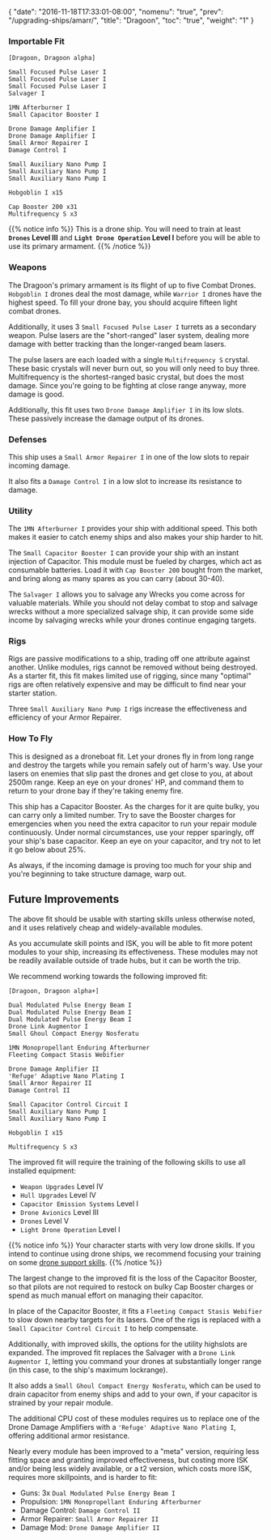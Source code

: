 {
  "date": "2016-11-18T17:33:01-08:00",
  "nomenu": "true",
  "prev": "/upgrading-ships/amarr/",
  "title": "Dragoon",
  "toc": "true",
  "weight": "1"
}

### Importable Fit
    [Dragoon, Dragoon alpha]

    Small Focused Pulse Laser I
    Small Focused Pulse Laser I
    Small Focused Pulse Laser I
    Salvager I

    1MN Afterburner I
    Small Capacitor Booster I

    Drone Damage Amplifier I
    Drone Damage Amplifier I
    Small Armor Repairer I
    Damage Control I

    Small Auxiliary Nano Pump I
    Small Auxiliary Nano Pump I
    Small Auxiliary Nano Pump I

    Hobgoblin I x15

    Cap Booster 200 x31
    Multifrequency S x3


{{% notice info %}}
This is a drone ship.  You will need to train at least **`Drones` Level III**
and **`Light Drone Operation` Level I** before you will be able to use its primary armament.
{{% /notice %}}

### Weapons

The Dragoon's primary armament is its flight of up to five Combat Drones.
`Hobgoblin I` drones deal the most damage, while `Warrior I` drones have the highest speed.
To fill your drone bay, you should acquire fifteen light combat drones.

Additionally, it uses 3 `Small Focused Pulse Laser I` turrets as a secondary weapon.
Pulse lasers are the "short-ranged" laser system, dealing more damage with better tracking
than the longer-ranged beam lasers.

The pulse lasers are each loaded with a single `Multifrequency S` crystal.
These basic crystals will never burn out, so you will only need to buy three.
Multifrequency is the shortest-ranged basic crystal, but does the most damage.
Since you're going to be fighting at close range anyway, more damage is good.

Additionally, this fit uses two `Drone Damage Amplifier I` in its low slots.
These passively increase the damage output of its drones.

### Defenses

This ship uses a `Small Armor Repairer I` in one of the low slots to repair incoming damage.

It also fits a `Damage Control I` in a low slot to increase its resistance to damage.

### Utility

The `1MN Afterburner I` provides your ship with additional speed. This both makes it easier to
catch enemy ships and also makes your ship harder to hit.

The `Small Capacitor Booster I` can provide your ship with an instant injection of Capacitor.
This module must be fueled by charges, which act as consumable batteries.  Load it with 
`Cap Booster 200` bought from the market, and bring along as many spares as you can carry (about 30-40).

The `Salvager I` allows you to salvage any Wrecks you come across for valuable materials.
While you should not delay combat to stop and salvage wrecks without a more specialized salvage ship,
it can provide some side income by salvaging wrecks while your drones continue engaging targets.

### Rigs

Rigs are passive modifications to a ship, trading off one attribute against another.
Unlike modules, rigs cannot be removed without being destroyed. 
As a starter fit, this fit makes limited use of rigging, since many "optimal" rigs
are often relatively expensive and may be difficult to find near your starter station.

Three `Small Auxiliary Nano Pump I` rigs increase the effectiveness and efficiency of your Armor Repairer.

### How To Fly

This is designed as a droneboat fit.  Let your drones fly in from long range and destroy
the targets while you remain safely out of harm's way.  Use your lasers on enemies
that slip past the drones and get close to you, at about 2500m range.  Keep an eye on your drones' HP,
and command them to return to your drone bay if they're taking enemy fire.

This ship has a Capacitor Booster.  As the charges for it are quite bulky,
you can carry only a limited number.  Try to save the Booster charges for emergencies
when you need the extra capacitor to run your repair module continuously. 
Under normal circumstances, use your repper sparingly, off your ship's base capacitor.
Keep an eye on your capacitor, and try not to let it go below about 25%.

As always, if the incoming damage is proving too much for your ship
and you're beginning to take structure damage, warp out.

## Future Improvements

The above fit should be usable with starting skills unless otherwise noted,
and it uses relatively cheap and widely-available modules.  

As you accumulate skill points and ISK, you will be able to fit more potent
modules to your ship, increasing its effectiveness.  These modules may not be
readily available outside of trade hubs, but it can be worth the trip.

We recommend working towards the following improved fit:

    [Dragoon, Dragoon alpha+]

    Dual Modulated Pulse Energy Beam I
    Dual Modulated Pulse Energy Beam I
    Dual Modulated Pulse Energy Beam I
    Drone Link Augmentor I
    Small Ghoul Compact Energy Nosferatu

    1MN Monopropellant Enduring Afterburner
    Fleeting Compact Stasis Webifier

    Drone Damage Amplifier II
    'Refuge' Adaptive Nano Plating I
    Small Armor Repairer II
    Damage Control II

    Small Capacitor Control Circuit I
    Small Auxiliary Nano Pump I
    Small Auxiliary Nano Pump I

    Hobgoblin I x15

    Multifrequency S x3

The improved fit will require the training of the following skills to use all installed equipment:

* `Weapon Upgrades` Level IV
* `Hull Upgrades` Level IV
* `Capacitor Emission Systems` Level I
* `Drone Avionics` Level III
* `Drones` Level V
* `Light Drone Operation` Level I

{{% notice info %}}
Your character starts with very low drone skills.  If you intend to continue
using drone ships, we recommend focusing your training on some 
[drone support skills](/training/combat/#drone-combat-skills).
{{% /notice %}}

The largest change to the improved fit is the loss of the Capacitor Booster,
so that pilots are not required to restock on bulky Cap Booster charges or spend
as much manual effort on managing their capacitor.

In place of the Capacitor Booster, it fits a `Fleeting Compact Stasis Webifier`
to slow down nearby targets for its lasers.  One of the rigs is replaced with a
`Small Capacitor Control Circuit I` to help compensate.

Additionally, with improved skills, the options for the utility highslots are expanded.
The improved fit replaces the Salvager with a `Drone Link Augmentor I`, letting you command
your drones at substantially longer range (in this case, to the ship's maximum lockrange).

It also adds a `Small Ghoul Compact Energy Nosferatu`, which can be used to drain capacitor
from enemy ships and add to your own, if your capacitor is strained by your repair module.

The additional CPU cost of these modules requires us to replace one of the Drone Damage Amplifiers
with a `'Refuge' Adaptive Nano Plating I`, offering additional armor resistance.

Nearly every module has been improved to a "meta" version, requiring less fitting space
and granting improved effectiveness, but costing more ISK and/or being less widely available,
or a t2 version, which costs more ISK, requires more skillpoints, and is harder to fit:

 * Guns: 3x `Dual Modulated Pulse Energy Beam I`
 * Propulsion: `1MN Monopropellant Enduring Afterburner`
 * Damage Control: `Damage Control II`
 * Armor Repairer: `Small Armor Repairer II`
 * Damage Mod: `Drone Damage Amplifier II`
